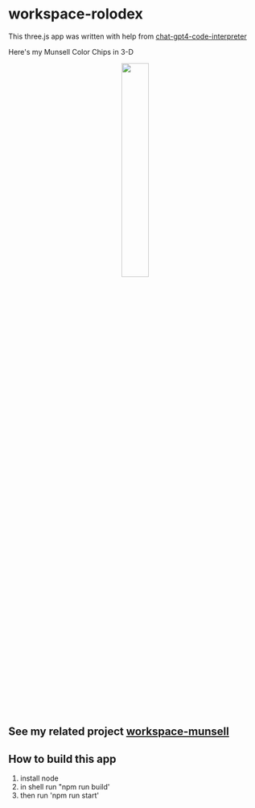 # workspace-rolodex

This three.js app was written with help from 
<a href="https://chat.openai.com/?model=gpt-4-code-interpreter">chat-gpt4-code-interpreter</a>    

Here's my Munsell Color Chips  in 3-D  
<p align="center">
<img src="./media/munsell-rolodex-blades.gif" width="33%">
</p>

## See my related project <a href="https://github.com/sbecker11/workspace-munsell">workspace-munsell</a>

##  How to build this app
1. install node
2. in shell run "npm run build'
3. then run 'npm run start' 
